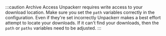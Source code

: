 :::caution Archive Access
Unpackerr requires write access to your download location.
Make sure you set the `path` variables correctly in the configuration.
Even if they're set incorrectly Unpackerr makes a best effort attempt
to locate your downloads. If it can't find your downloads, then the
`path` or `paths` variables need to be adjusted.
:::
